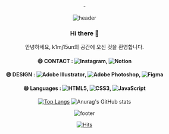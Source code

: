 <div align="center">-
  
![header](https://capsule-render.vercel.app/api?type=waving&color=gradient&height=150&section=header&text=k1mj15un%20home&fontSize=40&animation=fadeIn)

  ### Hi there 👋
안녕하세요, k1mj15un의 공간에 오신 것을 환영합니다.

  #### 😄 CONTACT : ![Instagram](https://img.shields.io/badge/Instagram-%23E4405F.svg?style=for-the-badge&logo=Instagram&logoColor=white), ![Notion](https://img.shields.io/badge/Notion-%23000000.svg?style=for-the-badge&logo=notion&logoColor=white)


  #### 😄 DESIGN : ![Adobe Illustrator](https://img.shields.io/badge/adobe%20illustrator-%23FF9A00.svg?style=for-the-badge&logo=adobe%20illustrator&logoColor=white), ![Adobe Photoshop](https://img.shields.io/badge/adobe%20photoshop-%2331A8FF.svg?style=for-the-badge&logo=adobe%20photoshop&logoColor=white), ![Figma](https://img.shields.io/badge/figma-%23F24E1E.svg?style=for-the-badge&logo=figma&logoColor=white)


  #### 😄 Languages : ![HTML5](https://img.shields.io/badge/html5-%23E34F26.svg?style=for-the-badge&logo=html5&logoColor=white), ![CSS3](https://img.shields.io/badge/css3-%231572B6.svg?style=for-the-badge&logo=css3&logoColor=white), ![JavaScript](https://img.shields.io/badge/javascript-%23323330.svg?style=for-the-badge&logo=javascript&logoColor=%23F7DF1E)



[![Top Langs](https://github-readme-stats.vercel.app/api/top-langs/?username=anuraghazra)](https://github.com/anuraghazra/github-readme-stats)
![Anurag's GitHub stats](https://github-readme-stats.vercel.app/api?username=k1mj15un)


![footer](https://capsule-render.vercel.app/api?type=waving&color=gradient&height=150&section=footer&text=&fontSize=40&animation=fadeIn)

[![Hits](https://hits.seeyoufarm.com/api/count/incr/badge.svg?url=https%3A%2F%2Fgithub.com%2Fgjbae1212%2Fhit-counter&count_bg=%238CD6FF&title_bg=%23555555&icon=&icon_color=%23E7E7E7&title=hits&edge_flat=false)](https://hits.seeyoufarm.com)
</div>



<!--
**ochor/ochor** is a ✨ _special_ ✨ repository because its `README.md` (this file) appears on your GitHub profile.
Here are some ideas to get you started:
- 🔭 I’m currently working on ...
- 🌱 I’m currently learning ...
- 👯 I’m looking to collaborate on ...
- 🤔 I’m looking for help with ...
- 💬 Ask me about ...
- 📫 How to reach me: ...
- ⚡ Fun fact: ...
-->
